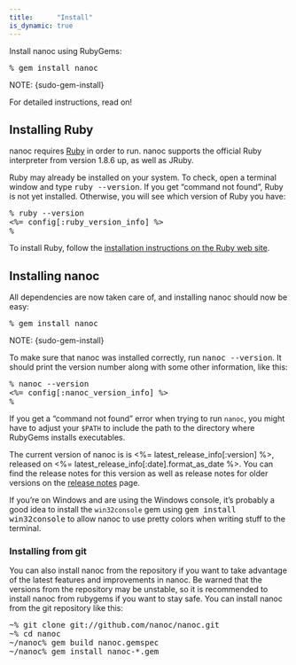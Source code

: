 ```yaml
---
title:      "Install"
is_dynamic: true
---
```


Install nanoc using RubyGems:

<pre title="Installing nanoc"><span class="prompt">%</span> <kbd>gem install nanoc</kbd></pre>

NOTE: {sudo-gem-install}

For detailed instructions, read on!

## Installing Ruby

nanoc requires [Ruby](http://ruby-lang.org/) in order to run. nanoc supports the official Ruby interpreter from version 1.8.6 up, as well as JRuby.

Ruby may already be installed on your system. To check, open a terminal window and type <kbd>ruby --version</kbd>. If you get “command not found”, Ruby is not yet installed. Otherwise, you will see which version of Ruby you have:

<pre title="Checking whether Ruby is installed"><span class="prompt">%</span> <kbd>ruby --version</kbd>
<%= config[:ruby_version_info] %>
<span class="prompt">%</span> </pre>

To install Ruby, follow the [installation instructions on the Ruby web site](https://www.ruby-lang.org/en/documentation/installation/).

## Installing nanoc

All dependencies are now taken care of, and installing nanoc should now be easy:

<pre title="Installing nanoc"><span class="prompt">%</span> <kbd>gem install nanoc</kbd></pre>

NOTE: {sudo-gem-install}

To make sure that nanoc was installed correctly, run <kbd>nanoc --version</kbd>. It should print the version number along with some other information, like this:

<pre title="Checking whether nanoc is correctly installed"><span class="prompt">%</span> <kbd>nanoc --version</kbd>
<%= config[:nanoc_version_info] %>
<span class="prompt">%</span> </pre>

If you get a “command not found” error when trying to run `nanoc`, you might have to adjust your `$PATH` to include the path to the directory where RubyGems installs executables.

The current version of nanoc is is <%= latest_release_info[:version] %>, released on <%= latest_release_info[:date].format_as_date %>. You can find the release notes for this version as well as release notes for older versions on the [release notes](/release-notes/) page.

If you’re on Windows and are using the Windows console, it’s probably a good idea to install the `win32console` gem using <kbd>gem install win32console</kbd> to allow nanoc to use pretty colors when writing stuff to the terminal.

### Installing from git

You can also install nanoc from the repository if you want to take advantage of the latest features and improvements in nanoc. Be warned that the versions from the repository may be unstable, so it is recommended to install nanoc from rubygems if you want to stay safe. You can install nanoc from the git repository like this:

<pre title="Installing nanoc from the git repository"><span class="prompt">~%</span> <kbd>git clone git://github.com/nanoc/nanoc.git</kbd>
<span class="prompt">~%</span> <kbd>cd nanoc</kbd>
<span class="prompt">~/nanoc%</span> <kbd>gem build nanoc.gemspec</kbd>
<span class="prompt">~/nanoc%</span> <kbd>gem install nanoc-*.gem</kbd></pre>
